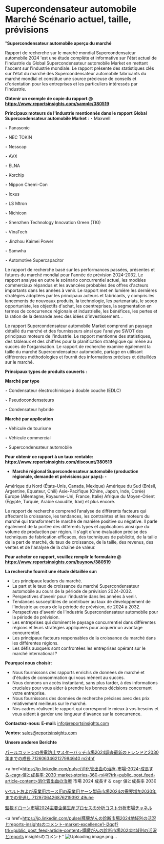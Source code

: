 # Supercondensateur automobile Marché Scénario actuel, taille, prévisions

"<strong>Supercondensateur automobile aperçu du marché</strong>

Rapport de recherche sur le marché mondial Supercondensateur automobile 2024 'est une étude complète et informative sur l'état actuel de l'industrie du Global Supercondensateur automobile Market en mettant l'accent sur l'industrie mondiale. Le rapport présente des statistiques clés sur l'état du marché des Supercondensateur automobile fabricants du marché mondial et constitue une source précieuse de conseils et d'orientation pour les entreprises et les particuliers intéressés par l'industrie.

<strong>Obtenir un exemple de copie du rapport @ <a href=https://www.reportsinsights.com/sample/380519>https://www.reportsinsights.com/sample/380519</a></strong>

<strong>Principaux moteurs de l'industrie mentionnés dans le rapport Global Supercondensateur automobile Market</strong> :
‣ Maxwell

‣ Panasonic

‣ NEC TOKIN

‣ Nesscap

‣ AVX

‣ ELNA

‣ Korchip

‣ Nippon Chemi-Con

‣ Ioxus

‣ LS Mtron

‣ Nichicon

‣ Shenzhen Technology Innovation Green (TIG)

‣ VinaTech

‣ Jinzhou Kaimei Power

‣ Samwha

‣ Automotive Supercapacitor

Le rapport de recherche basé sur les performances passées, présentes et futures du marché mondial pour l'année de prévision 2024-2032. Le rapport analyse en outre le scénario concurrentiel actuel, les modèles commerciaux répandus et les avancées probables des offres d'acteurs importants dans les années à venir. Le rapport met en lumière les dernières stratégies adoptées par les principaux acteurs et fabricants, y compris les lancements de nouveaux produits, la technologie, les partenariats, le scoop opportuniste, les objectifs d'achat, les coentreprises, la segmentation en termes de concurrence régionale et industrielle, les bénéfices, les pertes et la ration de la demande avec des idées d'investissement. .

Le rapport Supercondensateur automobile Market comprend un paysage détaillé du marché et des fournisseurs ainsi que l'analyse SWOT des principaux moteurs de l'industrie. Le rapport mentionne des statistiques, des tableaux et des chiffres pour la planification stratégique qui mène au succès de l'organisation. Le rapport de recherche examine également la taille du marché Supercondensateur automobile, partage en utilisant différentes méthodologies et fournit des informations précises et détaillées sur le marché.

<strong>Principaux types de produits couverts :</strong>

<strong>Marché par type</strong>

‣ Condensateur électrochimique à double couche (EDLC)

‣ Pseudocondensateurs

‣ Condensateur hybride

<strong>Marché par application</strong>

‣ Véhicule de tourisme

‣ Véhicule commercial

‣ Supercondensateur automobile

<strong>Pour obtenir ce rapport à un taux rentable: <a href=https://www.reportsinsights.com/discount/380519>https://www.reportsinsights.com/discount/380519</a></strong>
<ul>
  <li><strong>Marché régional Supercondensateur automobile (production régionale, demande et prévisions par pays): -</strong></li>
</ul>
Amérique du Nord (États-Unis, Canada, Mexique)
Amérique du Sud (Brésil, Argentine, Equateur, Chili)
Asie-Pacifique (Chine, Japon, Inde, Corée)
Europe (Allemagne, Royaume-Uni, France, Italie)
Afrique du Moyen-Orient (Égypte, Turquie, Arabie saoudite, Iran) et plus encore.

Le rapport de recherche comprend l’analyse de différents facteurs qui affectent la croissance, les tendances, les contraintes et les moteurs du marché qui transforment le marché de manière positive ou négative. Il parle également de la portée des différents types et applications ainsi que du volume de production par région. Il s'agit d'une évaluation précise des techniques de fabrication efficaces, des techniques de publicité, de la taille de la part de marché, du taux de croissance, de la taille, des revenus, des ventes et de l'analyse de la chaîne de valeur.

<strong>Pour acheter ce rapport, veuillez remplir le formulaire @   <a href=https://www.reportsinsights.com/buynow/380519>https://www.reportsinsights.com/buynow/380519</a></strong>

<strong>La recherche fournit une étude détaillée sur:</strong>
<ul>
  <li>Les principaux leaders du marché.</li>
  <li>La part et le taux de croissance du marché Supercondensateur automobile au cours de la période de prévision 2024-2032.</li>
  <li>Perspectives d'avenir pour l'industrie dans les années à venir.</li>
  <li>Tendances susceptibles de contribuer au taux de développement de l'industrie au cours de la période de prévision, de 2024 à 2032.</li>
  <li>Perspectives d'avenir de l'industrie Supercondensateur automobile pour la période de prévision.</li>
  <li>Les entreprises qui dominent le paysage concurrentiel dans différentes régions et leurs stratégies appliquées pour acquérir un avantage concurrentiel.</li>
  <li>Les principaux facteurs responsables de la croissance du marché dans les différentes régions.</li>
  <li>Les défis auxquels sont confrontées les entreprises opérant sur le marché international ?</li>
</ul>
<strong>Pourquoi nous choisir:</strong>
<ul>
  <li>Nous fournissons des rapports enrichis de données de marché et d'études de consommation qui vous mènent au succès.</li>
  <li>Nous donnons un accès instantané, sans plus tarder, à des informations cruciales pour vous aider à prendre les bonnes décisions concernant votre entreprise.</li>
  <li>Nous fournissons des données de recherche précises avec des prix relativement meilleurs sur le marché.</li>
  <li>Nos cadres réalisent le rapport qui correspond le mieux à vos besoins et vous aident à garder une longueur d'avance sur la concurrence.</li>
</ul>
<strong>Contactez-nous:
</strong><strong>E-mail:</strong> <a href=mailto:info@reportsinsights.com>info@reportsinsights.com</a>

<strong>Ventes</strong>: <a href=mailto:sales@reportsinsights.com>sales@reportsinsights.com</a>

<strong>Unsere anderen Berichte</strong>

<a href=https://www.linkedin.com/pulse/パールコットンの帯電防止マスターバッチ市場2024調査最新のトレンドと2030年までの成長-7126063462127984640-m24hf/>パールコットンの帯電防止マスターバッチ市場2024調査最新のトレンドと2030年までの成長 7126063462127984640 m24hf</a>

<a href=https://jp.linkedin.com/pulse/消化管出血の治療-市場-2024-成長する-cagr-値と成長率-2030-market-stories-360-rxi4f?trk=public_post_feed-article-content>消化管出血の治療 市場 2024 成長する cagr 値と成長率 2030</a>

<a href=https://www.linkedin.com/pulse/vベルトおよび産業用ホース用の産業用ヤーン製品市場2024の需要増加2030年までの見通し-7129706426876219392-49uhe/>vベルトおよび産業用ホース用の産業用ヤーン製品市場2024の需要増加2030年までの見通し 7129706426876219392 49uhe</a>

<a href=https://www.linkedin.com/pulse/監視ドローン市場2024主要企業生産プロセスの分析コスト分析市場チャネル-reports-insights-expert-aekff/>監視ドローン市場2024主要企業生産プロセスの分析コスト分析市場チャネル</a>

<a href=https://jp.linkedin.com/pulse/膵臓がんの診断市場2024地域別の活況とreports-insightsのコメント-market-excellence1-i2qgf?trk=public_post_feed-article-content>膵臓がんの診断市場2024地域別の活況とreports insightsのコメント</a>"
![Uploading image.png…]()
